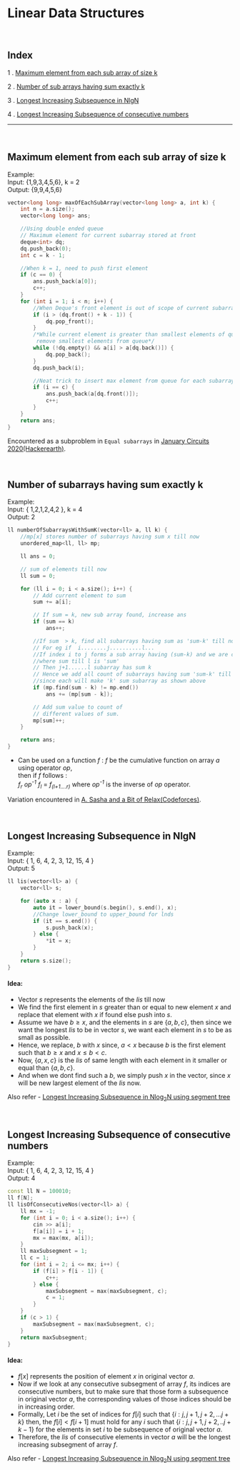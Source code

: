# Linear Data Structures

<br>

## Index

1 . [Maximum element from each sub array of size k](#maximum-element-from-each-sub-array-of-size-k)

2 . [Number of sub arrays having sum exactly k](#number-of-subarrays-having-sum-exactly-k)

3 . [Longest Increasing Subsequence in NlgN](#longest-increasing-subsequence-in-NlgN)

4 . [Longest Increasing Subsequence of consecutive numbers](#longest-increasing-subsequence-of-consecutive-numbers)

---

<br>

## Maximum element from each sub array of size k

Example: <br>
Input:
{1,9,3,4,5,6},
k = 2 <br>
Output:
{9,9,4,5,6}

```cpp
vector<long long> maxOfEachSubArray(vector<long long> a, int k) {
    int n = a.size();
    vector<long long> ans;

    //Using double ended queue
    // Maximum element for current subarray stored at front
    deque<int> dq;
    dq.push_back(0);
    int c = k - 1;

    //When k = 1, need to push first element
    if (c == 0) {
        ans.push_back(a[0]);
        c++;
    }
    for (int i = 1; i < n; i++) {
        //When Deque's front element is out of scope of current subarray considered
        if (i > (dq.front() + k - 1)) {
            dq.pop_front();
        }
        /*While current element is greater than smallest elements of queue,
         remove smallest elements from queue*/
        while (!dq.empty() && a[i] > a[dq.back()]) {
            dq.pop_back();
        }
        dq.push_back(i);

        //Neat trick to insert max element from queue for each subarray
        if (i == c) {
            ans.push_back(a[dq.front()]);
            c++;
        }
    }
    return ans;
}

```

Encountered as a subproblem in `Equal subarrays` in [January Circuits 2020(Hackerearth)](https://www.hackerearth.com/challenges/competitive/january-circuits-20/).

<br>

## Number of subarrays having sum exactly k

Example: <br>
Input:
{ 1,2,1,2,4,2 },
k = 4 <br>
Output:
2

```cpp
ll numberOfSubarraysWithSumK(vector<ll> a, ll k) {
    //mp[x] stores number of subarrays having sum x till now
    unordered_map<ll, ll> mp;

    ll ans = 0;

    // sum of elements till now
    ll sum = 0;

    for (ll i = 0; i < a.size(); i++) {
        // Add current element to sum
        sum += a[i];

        // If sum = k, new sub array found, increase ans
        if (sum == k)
            ans++;

        //If sum  > k, find all subarrays having sum as 'sum-k' till now
        // For eg if  i........j..........l...
        //If index i to j forms a sub array having (sum-k) and we are currently at index 'l'
        //where sum till l is 'sum'
        // Then j+1......l subarray has sum k
        // Hence we add all count of subarrays having sum 'sum-k' till now to ans,
        //since each will make 'k' sum subarray as shown above
        if (mp.find(sum - k) != mp.end())
            ans += (mp[sum - k]);

        // Add sum value to count of
        // different values of sum.
        mp[sum]++;
    }

    return ans;
}

```

- Can be used on a function _f_ : _f_ be the cumulative function on array _a_ using operator _op_,<br>
  then if _f_ follows :<br>
  _f<sub>r</sub> op<sup>-1</sup> f<sub>l</sub>_ = _f<sub>(l+1....r)</sub>_ where _op<sup>-1</sup>_ is the inverse of _op_ operator.<br>

Variation encountered in [A. Sasha and a Bit of Relax(Codeforces)](https://codeforces.com/problemset/problem/1109/A).

<br>

## Longest Increasing Subsequence in NlgN

Example: <br>
Input:
{ 1, 6, 4, 2, 3, 12, 15, 4 }
<br>
Output:
5

```cpp
ll lis(vector<ll> a) {
    vector<ll> s;

    for (auto x : a) {
        auto it = lower_bound(s.begin(), s.end(), x);
        //Change lower_bound to upper_bound for lnds
        if (it == s.end()) {
            s.push_back(x);
        } else {
            *it = x;
        }
    }
    return s.size();
}
```

#### Idea:

- Vector $s$ represents the elements of the $lis$ till now
- We find the first element in $s$ greater than or equal to new element $x$ and replace that element with $x$ if found else push into $s$.
- Assume we have $b \geq x$, and the elements in $s$ are $\{a, b, c\}$, then since we want the longest $lis$ to be in vector $s$, we want each element in $s$ to be as small as possible.
- Hence, we replace, $b$ with $x$ since, $a < x$ because $b$ is the first element such that $b \geq x$ and $x \leq b < c$.
- Now, $\{a, x, c \}$ is the $lis$ of same length with each element in it smaller or equal than $\{a , b , c\}$.
- And when we dont find such a $b$, we simply push $x$ in the vector, since $x$ will be new largest element of the $lis$ now.

Also refer - [Longest Increasing Subsequence in Nlog<sub>2</sub>N using segment tree](/notes/NonLinearDataStructures.md#longest-increasing-subsequence-using-nlgn)

<br>

## Longest Increasing Subsequence of consecutive numbers

Example: <br>
Input:
{ 1, 6, 4, 2, 3, 12, 15, 4 }
<br>
Output:
4

```cpp
const ll N = 100010;
ll f[N];
ll lisOfConsecutiveNos(vector<ll> a) {
    ll mx = -1;
    for (int i = 0; i < a.size(); i++) {
        cin >> a[i];
        f[a[i]] = i + 1;
        mx = max(mx, a[i]);
    }
    ll maxSubsegment = 1;
    ll c = 1;
    for (int i = 2; i <= mx; i++) {
        if (f[i] > f[i - 1]) {
            c++;
        } else {
            maxSubsegment = max(maxSubsegment, c);
            c = 1;
        }
    }
    if (c > 1) {
        maxSubsegment = max(maxSubsegment, c);
    }
    return maxSubsegment;
}
```

#### Idea:

- $f[x]$ represents the position of element $x$ in original vector $a$.
- Now if we look at any consecutive subsegment of array $f$, its indices are consecutive numbers, but to make sure that those form a subsequence in original vector $a$, the corresponding values of those indices should be in increasing order.
- Formally, Let $i$ be the set of indices for $f[i]$ such that $\{i : j,j+1,j+2,...j+k\}$ then,
  the $f[i] < f[i+1]$ must hold for any $i$ such that $\{i:j,j+1,j+2,..j+k-1\}$ for the elements in set $i$ to be subsequence of original vector $a$.
- Therefore, the $lis$ of consecutive elements in vector $a$ will be the longest increasing subsegment of array $f$.

Also refer - [Longest Increasing Subsequence in Nlog<sub>2</sub>N using segment tree](/notes/NonLinearDataStructures.md#longest-increasing-subsequence-using-nlgn)
